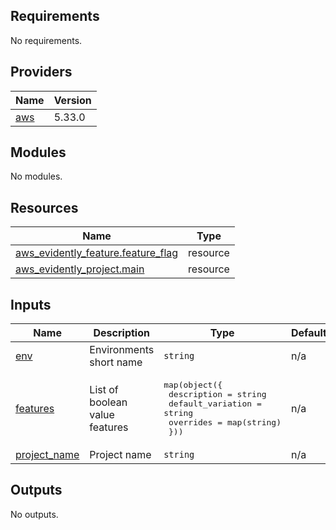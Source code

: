 <!-- BEGIN_TF_DOCS -->
## Requirements

No requirements.

## Providers

| Name | Version |
|------|---------|
| <a name="provider_aws"></a> [aws](#provider\_aws) | 5.33.0 |

## Modules

No modules.

## Resources

| Name | Type |
|------|------|
| [aws_evidently_feature.feature_flag](https://registry.terraform.io/providers/hashicorp/aws/latest/docs/resources/evidently_feature) | resource |
| [aws_evidently_project.main](https://registry.terraform.io/providers/hashicorp/aws/latest/docs/resources/evidently_project) | resource |

## Inputs

| Name | Description | Type | Default | Required |
|------|-------------|------|---------|:--------:|
| <a name="input_env"></a> [env](#input\_env) | Environments short name | `string` | n/a | yes |
| <a name="input_features"></a> [features](#input\_features) | List of boolean value features | <pre>map(object({<br>    description       = string<br>    default_variation = string<br>    overrides         = map(string)<br>  }))</pre> | n/a | yes |
| <a name="input_project_name"></a> [project\_name](#input\_project\_name) | Project name | `string` | n/a | yes |

## Outputs

No outputs.
<!-- END_TF_DOCS -->